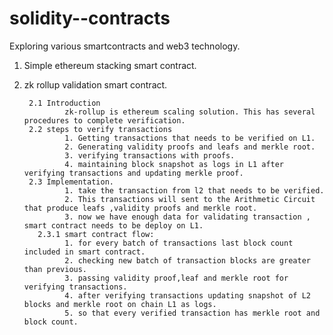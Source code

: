 # solidity--contracts
Exploring various smartcontracts and web3 technology.

1. Simple ethereum stacking smart contract.
2. zk rollup validation smart contract.

        2.1 Introduction
                zk-rollup is ethereum scaling solution. This has several procedures to complete verification.  
        2.2 steps to verify transactions
                1. Getting transactions that needs to be verified on L1.
                2. Generating validity proofs and leafs and merkle root.
                3. verifying transactions with proofs.
                4. maintaining block snapshot as logs in L1 after verifying transactions and updating merkle proof.
        2.3 Implementation.
                1. take the transaction from l2 that needs to be verified.
                2. This transactions will sent to the Arithmetic Circuit that produce leafs ,validity proofs and merkle root.
                3. now we have enough data for validating transaction , smart contract needs to be deploy on L1.
          2.3.1 smart contract flow:
                1. for every batch of transactions last block count included in smart contract.
                2. checking new batch of transaction blocks are greater than previous.
                3. passing validity proof,leaf and merkle root for verifying transactions.
                4. after verifying transactions updating snapshot of L2 blocks and merkle root on chain L1 as logs.
                5. so that every verified transaction has merkle root and block count.
          
        

